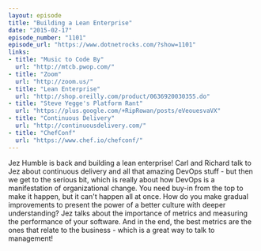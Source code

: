 ```yaml
---
layout: episode
title: "Building a Lean Enterprise"
date: "2015-02-17"
episode_number: "1101"
episode_url: "https://www.dotnetrocks.com/?show=1101"
links:
- title: "Music to Code By"
  url: "http://mtcb.pwop.com/"
- title: "Zoom"
  url: "http://zoom.us/"
- title: "Lean Enterprise"
  url: "http://shop.oreilly.com/product/0636920030355.do"
- title: "Steve Yegge's Platform Rant"
  url: "https://plus.google.com/+RipRowan/posts/eVeouesvaVX"
- title: "Continuous Delivery"
  url: "http://continuousdelivery.com/"
- title: "ChefConf"
  url: "https://www.chef.io/chefconf/"
---
```


Jez Humble is back and building a lean enterprise! Carl and Richard talk to Jez about continuous delivery and all that amazing DevOps stuff - but then we get to the serious bit, which is really about how DevOps is a manifestation of organizational change. You need buy-in from the top to make it happen, but it can't happen all at once. How do you make gradual improvements to present the power of a better culture with deeper understanding? Jez talks about the importance of metrics and measuring the performance of your software. And in the end, the best metrics are the ones that relate to the business - which is a great way to talk to management!
